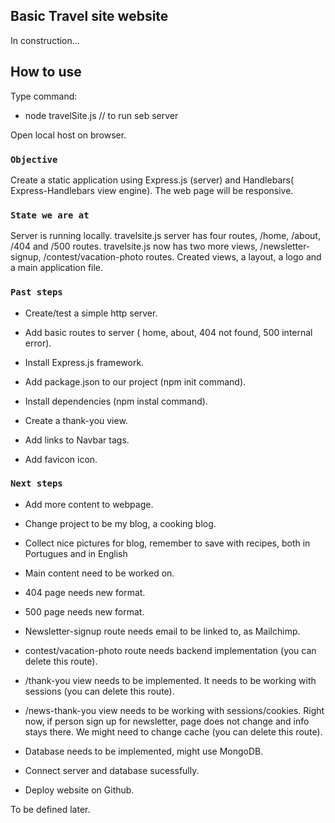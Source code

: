 
## Basic Travel site website

In construction... 

## How to use

Type command:
- node travelSite.js    // to run seb server

Open local host on browser.

### `Objective`

Create a static application using Express.js (server) and Handlebars( Express-Handlebars view engine).
The web page will be responsive. 

### `State we are at`

Server is running locally.
travelsite.js server has four routes, /home, /about, /404 and /500 routes. 
travelsite.js now has two more views, /newsletter-signup, /contest/vacation-photo routes.
Created views, a layout, a logo and a main application file.

### `Past steps`

- Create/test a simple http server.

- Add basic routes to server ( home, about, 404 not found, 500 internal error).

- Install Express.js framework.

- Add package.json to our project (npm init command).

- Install dependencies (npm instal command).

- Create a thank-you view.

- Add links to Navbar <a> tags.

- Add favicon icon.


### `Next steps`

- Add more content to webpage. 

- Change project to be my blog, a cooking blog. 

- Collect nice pictures for blog, remember to save with recipes, both in Portugues and in English

- Main content need to be worked on.

- 404 page needs new format.

- 500 page needs new format.

- Newsletter-signup route needs email to be linked to, as Mailchimp.

- contest/vacation-photo route needs backend implementation (you can delete this route).

- /thank-you view needs to be implemented. It needs to be working with sessions (you can delete this route). 

- /news-thank-you view needs to be working with sessions/cookies. Right now, if person sign up for newsletter, page does not change and info stays there. We might need to change cache (you can delete this route).

- Database needs to be implemented, might use MongoDB.

- Connect server and database sucessfully.

- Deploy website on Github.

To be defined later.


